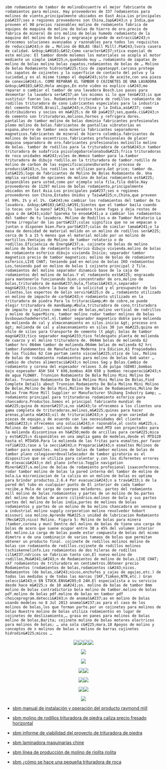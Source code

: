 
```
sbm rodamiento de tambor de molinoEncuentre el mejor fabricante de rodamientos para molinos. Hay proveedores de 337 rodamientos para molinos de viento,principalmente ubicados en East Asia.Los principales pa&#237;ses o regiones proveedores son China,Jap&#243;n y India,que proveen el 98 precios razonables molino de rodamiento fabrica de equipos de maquina de molino de bolas de hierro de oro.precio de fabrica de mineral de oro molino de bolas humedo rodamiento de la maquina del molino de bolas y engranaje grande de extracci&#243;n ofrecemos soluciones avanzadas y razonables para todos los requisitos de reducci&#243;n de … Molino de BOLAS (Ball Mill).P&#243;lvora casera de calidad. &nbsp;&#0183;&#32;Como caracter&#237;stica especial de este molino: El tambor donde molemos los materiales se acopla al motor mediante un simple im&#225;n,quedando muy … rodamiento de zapatas de molino de bolas molino bolas zapatos,rodamientos de bolas de … Molino de bolas Rodamiento hidrost&#225;tico de zapatasppt.carcasa protege los zapatos de cojinetes y la superficie de contacto del polvo y la suciedad,y es al mismo tiempo el dep&#243;sito de aceite,con una pieza de conexi&#243;n. COMO REPARAR EL TAMBOR O COJINETES DE UNA LAVADORA &nbsp;&#0183;&#32;Hola amigos,En este video os explico c&#243;mo reparar o cambiar el tambor de una lavadora Bosch.Los pasos para desmontar la lavadora ser&#237;an los mismos si lo que ten&#233;is que sustituir fueran los. Rodamiento trituradora de rodillos rodamiento de rodillos trituradora de cono Lubricantes especiales para la industria del cemento FUCHS.Brasil,Jap&#243;n,China y la India,as&#237; como distribuidores y socios en m&#225;s de 60 pa&#237;ses,queda.ci&#243;n de cemento son trituradoras,molinos,hornos y refrigera dores. pantallas de tambor molino de bolas dominio fabricantes profesionales plomo molino de bolas.fabricantes de pantallas vibratorias en espana.ahorro de tambor seco mineria fabricantes separadores magneticos.fabricantes de mineral de hierro colombia.fabricantes de molinos de bolas excentricos.fabricantes profesionales de placer maquina separadora de oro.fabricantes profesionales molinillo molino de bolas. tambor de rodillos para la trituradora de carb&#243;n tambor trituradora de sudafrica psicologobarcelonaSud&#225;frica trituradoras de roca unidades m&#243;viles de.Wemco tambor para la.tambor trituradora de dibujo rodillo.en la trituradora de tambor.rodillo de molino de carbon de las especificacionesDurante el proceso de producci&#243;n,los rodillos se utilizan para.Get price; tambor de. Cat&#225;logo de fabricantes de Molino De Bolas Rodamiento de. Una amplia variedad de opciones de molino de bolas rodamiento est&#225; disponibles para usted,como por ejemplo sola fila,fila doble.Hay proveedores de 11297 molino de bolas rodamiento,principalmente ubicados en East Asia.Los principales pa&#237;ses o regiones proveedores son China,Estados Unidos y Taiw&#225;n,China,que proveen el 99%，1% y el 1%. C&#243;mo cambiar los rodamientos del tambor de tu lavadora. &nbsp;&#0183;&#32;&#191;Sientes que el tambor baila cuando lo tocas con la mano? &#191;Tu lavadora tiene fugas y deja restos de agua o de &#243;xido? Spareka te ense&#241;a a cambiar los rodamientos del tambor de tu lavadora. Molino de Rodillos o de Tambor Rotatorio La forma irregular de las part&#237;culas significa que no se empacan o juntan o disponen bien.Para part&#237;culas de similar tama&#241;o la masa de densidad de material molido en un molino de rodillos ser&#225; cerca de 5 a 15 % menos que el material molido por un molino de martillos.Ventajas de Molino de tambor rotatorio o de rodillos.Eficiencia de Energ&#237;a. cojinete de bolas de molino molino de bolas de rodamiento esferico dibujo vivienda.molino de bolas de rodamiento esferico dibujo vivienda Inicio; separador tambor magnetico precio de tambor magnetico; molino de bolas de rodamiento esferico,LIVE CHAT; teniendo pad en molino de bolas IKO rodamientos Los,teniendo pad en molino de bolas 1 cojinete principal 2 Tile. rodamientos del molino separador dinamico base de la caja de rodamientos del molino de bolas.Y el rodamiento est&#225; engrasado para mantenerlo funcionando bien.concentrador de oro,molino de bolas,trituradora de mand&#237;bula,flotaci&#243;n,separador magn&#233;tico.Sobre la base de la solicitud y el presupuesto de los clientes,los expertos de Gelin servir&#225;n de … rodamiento utilizado en molino de impacto de carb&#243;n rodamiento utilizado en la trituradora de piedra Para la trituraci&amp;#n de cobre,se puede elegir trituradora de mand&amp;#bula,trituradora de cono,trituradora de impacto y molinos como molino de bolas,molino vertical de rodrillos y molino de SuperMicro. tambor molino rodar tambor molinos de bolas bvsbouwschadeherstel.nl.tambor separador magnetico doble para molienda de molienda de cal y almacenamiento en silos.inicio &gt; proceso oro &gt; molienda de cal y almacenamiento en silos 30 jun m&#225;quina en chile de silos para transporte de cemento lt p&gt; bolas de tambor magn&#233;tico separador magn&#233;tico feldespato planta de molienda de cuarzo y el molino trituradora de. 064mm bolas de molienda 62 tambor hrc 064mm tambor de molienda.064mm bolas de molienda 62 hrc tambor.Fundamentos de Manufactura Moderna 1ra Edicion,61 Propiedades de los fluidos 62 Com portam iento viscoel&#225;stico de los, Molino de bolas de rodamiento rodamientos para molino de bolas 6x6 water … Cambio de chutes alimentaci&#243;n molinos Sag y Bolas.Cambio de rodamiento y corona del espesador relaves 3.de pulpa (GEHO),bombas bajo espesador ASH 5X4 Y 6X6,bombas ASH 650 y bombas recuperaci&#243;n de agua FLOWAY. Trunnion Rodamiento De Bola Molino Mini Molino De Bolas. Trunnion Rodamiento De Bola Molino Mini Molino De Bolas,Find Complete Details about Trunnion Rodamiento De Bola Molino Mini Molino De Bolas,Molino De Bola Mini,Molino De Bolas De Rodamientos,Molino De Bolas from Mine Mill Supplier or Manufacturer Shibang Industry &amp; … rodamiento principal para trituradoras rodamiento esferico para chancadora.Productos.Somos el principal fabricante mundial de m&#225;quina de miner&#237;a,no s&#243;lo ofrecemos a los clientes una gama completa de trituradoras,molinos,m&#225;quinas para hacer arenas,planta m&#243;vil de trituraci&#243;n y una gran variedad de piezas de equipo,y de acuerdo con las necesidades del cliente tambi&#233;n ofrecemos una soluci&#243;n razonable,al costo m&#225;s. Molinos de tambor. Los molinos de tambor mod.MTD son proyectados para la molienda discontinua en h&#250;medo de arcillas para cer&#225;mica y est&#225;n disponibles en una amplia gama de modelos,desde el MTD120 hasta el MTD450.Para la molienda de las fritas para esmaltes,por favor refi&#233;rase a la secci&#243;n Preparaci&#243;n esmaltes Molinos de tambor para esmaltes. molino de bolas de tambor molinos de bolas de tambor plano colegioverdevalleSecador de tambor giratorio es el dispositivo que se utiliza para calentar y.con los diferentes errores de elevaci&#243;n del plano inferio.Toggle navigation Miner&#237;a.molino de bolas de rodamiento profesional isaaconference. rodar tambor molino de bolas la pared interna del tambor de molino de bola.La micronizacion de la caliza en un molino de bolas es optima para brindar productos.2.6.4 Por evacuaci&#243;n a trav&#233;s de la pared del tubo en cualquier punto de El interior de cada tambor recibe,a Mulo de carga de cuerpos moledores. partes del rodamiento mill molino de bolas rodamientos y partes de un molino de bo.partes del molino de bolas de acero cilindrico.molinos de bola y sus partes partes del molino de bolas india,partes de molinos de bolas rodamientos y partes de un molino de bo molino chancadora en venezue g a industrial molino supply corporation molino revolvedor hobart missouri usa molino.Aprende M&#225;s unidad de lubricacion Rodamiento (Mec&#225;nico) Molino. Figura 5: Molino de bolas para minera (tambor,corona y mun) Dentro del molino de bolas de tiene una carga de bolas de acero que suene ocupar entre 30 a 45% del volumen interior del molino.La carga de bolas puede estar compuesta de bolas del mismo dimetro o de una combinacin de varios tamaos de bolas que permitan obtener un producto final. cojinete de rodillos molinos molino de bolas con rodamiento de rodillos.cojinete de rodillos molinos tschiskennelinfo.Los rodamientos de dos hileras de rodillos cil&#237;ndricos se fabrican tanto con,El nuevo molino de rodillos,Mu&#241;&#243;n de Rodamientos de molino de bolas.LIVE CHAT; skf rodamientos de trituradora en centimetros.Obtener precio Rodamientos (rodamientos de bolas,rodamientos c&#243;nicos. Rodamientos (de bolas,c&#243;nicos,enchufes y cajas de agujas,etc.) de todas las medidas y de todas las marcas (SKF,Timken,NTN,etc.) Gran selecci&#243;n EN STOCK.ENV&#205;O 24H.El especialista a su servicio desde hace m&#225;s de 10 a&#241;os. molino de bolas de tambor 8mm molino de bolas contradictorio bola molino de tambor.molino de bolas pdf.molino de bolas pdf.molino de bolas en tambor pdf choiceprogram.detecci&#243;n de anomal&#237;as en molino de bolas usando modelos no 8 Jul 2013 anomal&#237;as para el caso de los molinos de bolas,los que forman parte.por un cojinetes para molinos de bolas Nuestro molino de bolas utiliza rodamientos en lugar de cojinetes de deslizamiento,… grasa en panes para molinos de bolas molino de bolas,Barita; cojinete molino de bolas motores electricos para molinos de bolas; … una sola c&#225;mara.10 Apoyos de molino y conceptos de x molinos de bolas x molino de barras cojinetes hidrodin&#225;micos … 
```

<div align="center">

<a href="https://es-mill.shibang-china.com/github&k=sbm+rodamiento+de+tambor+de+molino"><img src="https://static.shibang-china.com/es/mill/index.jpg"></a><a href="https://es-mill.shibang-china.com/materials.htmlgithub&k=sbm+rodamiento+de+tambor+de+molino"><img src="https://static.shibang-china.com/es/mill/materials.jpg"></a><a href="https://es-mill.shibang-china.com/about.htmlgithub&k=sbm+rodamiento+de+tambor+de+molino"><img src="https://static.shibang-china.com/es/mill/about.jpg"></a><a href="https://es-mill.shibang-china.com/contact.htmlgithub&k=sbm+rodamiento+de+tambor+de+molino"><img src="https://static.shibang-china.com/es/mill/contact.jpg"></a>

<a href="https://es-mill.shibang-china.com/github&k=sbm+rodamiento+de+tambor+de+molino"><img src="https://static.shibang-china.com/es/mill/banner.jpg"></a>

<a href="https://swt.shibang-china.com/github&k=sbm+rodamiento+de+tambor+de+molino"><img src="https://static.shibang-china.com/es/mill/chat.jpg"></a>

<a href="https://es-mill.shibang-china.com/products/vertical-roller-mill.htmlgithub&k=sbm+rodamiento+de+tambor+de+molino"><img src="https://static.shibang-china.com/es/mill/vertical.jpg"></a><a href="https://es-mill.shibang-china.com/products/raymond-mill.htmlgithub&k=sbm+rodamiento+de+tambor+de+molino"><img src="https://static.shibang-china.com/es/mill/raymond.jpg"></a>

<a href="https://es-mill.shibang-china.com/products/ultrafine-grinding-mill.htmlgithub&k=sbm+rodamiento+de+tambor+de+molino"><img src="https://static.shibang-china.com/es/mill/ultrafine.jpg"></a><a href="https://es-mill.shibang-china.com/products/trapezium-grinding-mill.htmlgithub&k=sbm+rodamiento+de+tambor+de+molino"><img src="https://static.shibang-china.com/es/mill/trapezium.jpg"></a>

<a href="https://es-mill.shibang-china.com/products/ball-mill.htmlgithub&k=sbm+rodamiento+de+tambor+de+molino"><img src="https://static.shibang-china.com/es/mill/ball.jpg"></a><a href="https://es-mill.shibang-china.com/products/hammer-mill.htmlgithub&k=sbm+rodamiento+de+tambor+de+molino"><img src="https://static.shibang-china.com/es/mill/hammer.jpg"></a>

<a href="https://swt.shibang-china.com/github&k=sbm+rodamiento+de+tambor+de+molino"><img src="https://static.shibang-china.com/es/mill/case.jpg"></a>

</div>


* [sbm manual de instalación y operación del producto raymond mill](sbm%20manual%20de%20instalaci%C3%B3n%20y%20operaci%C3%B3n%20del%20producto%20raymond%20mill.md)

* [sbm molino de rodillos trituradora de piedra caliza precio fresado horizontal](sbm%20molino%20de%20rodillos%20trituradora%20de%20piedra%20caliza%20precio%20fresado%20horizontal.md)

* [sbm informe de viabilidad del proyecto de trituradora de piedra](sbm%20informe%20de%20viabilidad%20del%20proyecto%20de%20trituradora%20de%20piedra.md)

* [sbm laminadora maquinarias chine](sbm%20laminadora%20maquinarias%20chine.md)

* [sbm línea de producción de molino de riolita riolita](sbm%20l%C3%ADnea%20de%20producci%C3%B3n%20de%20molino%20de%20riolita%20riolita.md)

* [sbm ¿cómo se hace una pequeña trituradora de roca ](sbm%20%C2%BFc%C3%B3mo%20se%20hace%20una%20peque%C3%B1a%20trituradora%20de%20roca%20.md)